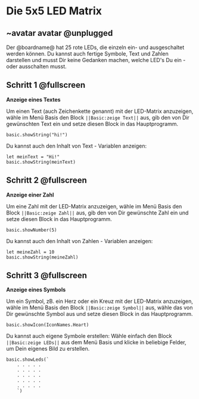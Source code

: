 # Die 5x5 LED Matrix

## ~avatar avatar @unplugged

Der @boardname@ hat 25 rote LEDs, die einzeln ein- und ausgeschaltet werden können. 
Du kannst auch fertige Symbole, Text und Zahlen darstellen und musst Dir keine Gedanken machen, 
welche LED's Du ein - oder ausschalten musst.


## Schritt 1 @fullscreen

**Anzeige eines Textes**

Um einen Text (auch Zeichenkette genannt) mit der LED-Matrix anzuzeigen, wähle im Menü Basis den Block ``||Basic:zeige Text||`` aus,
gib den von Dir gewünschten Text ein und setze diesen Block in das Hauptprogramm. 

```blocks
basic.showString("hi!")
```

Du kannst auch den Inhalt von 
Text - Variablen anzeigen:

```blocks
let meinText = "Hi!"
basic.showString(meinText)
```


## Schritt 2 @fullscreen

**Anzeige einer Zahl**

Um eine Zahl mit der LED-Matrix anzuzeigen, wähle im Menü Basis den Block ``||Basic:zeige Zahl||`` aus,
gib den von Dir gewünschte Zahl ein und setze diesen Block in das Hauptprogramm. 

```blocks
basic.showNumber(5)
```

Du kannst auch den Inhalt von 
Zahlen - Variablen anzeigen:

```blocks
let meineZahl = 10
basic.showString(meineZahl)
```


## Schritt 3 @fullscreen

**Anzeige eines Symbols**

Um ein Symbol, zB. ein Herz oder ein Kreuz mit der LED-Matrix anzuzeigen, wähle im Menü Basis den Block ``||Basic:zeige Symbol||`` aus,
wähle das von Dir gewünschte Symbol aus und setze diesen Block in das Hauptprogramm. 

```blocks
basic.showIcon(IconNames.Heart)
```

Du kannst auch eigene Symbole erstellen: 
Wähle einfach den Block ``||Basic:zeige LEDs||`` 
aus dem Menü Basis und klicke in beliebige Felder, 
um Dein eigenes Bild zu erstellen.

```blocks
basic.showLeds(`
    . . . . .
    . . . . .
    . . . . .
    . . . . .
    . . . . .
    `)
```
